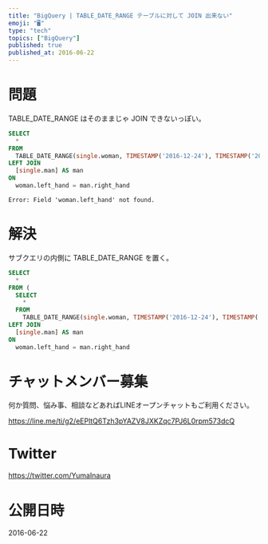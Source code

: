 ```yaml
---
title: "BigQuery | TABLE_DATE_RANGE テーブルに対して JOIN 出来ない"
emoji: "🖥"
type: "tech"
topics: ["BigQuery"]
published: true
published_at: 2016-06-22
---
```


# 問題

TABLE_DATE_RANGE はそのままじゃ JOIN できないっぽい。

```sql
SELECT
  *
FROM
  TABLE_DATE_RANGE(single.woman, TIMESTAMP('2016-12-24'), TIMESTAMP('2016-12-25') ) AS woman
LEFT JOIN
  [single.man] AS man
ON
  woman.left_hand = man.right_hand
```

`Error: Field 'woman.left_hand' not found.`

# 解決

サブクエリの内側に TABLE_DATE_RANGE を置く。

```sql
SELECT
  *
FROM (
  SELECT
    *
  FROM
    TABLE_DATE_RANGE(single.woman, TIMESTAMP('2016-12-24'), TIMESTAMP('2016-12-25') ) AS woman
LEFT JOIN
  [single.man] AS man
ON
  woman.left_hand = man.right_hand
```








<!-- Update From Qiita API -->

# チャットメンバー募集


何か質問、悩み事、相談などあればLINEオープンチャットもご利用ください。

https://line.me/ti/g2/eEPltQ6Tzh3pYAZV8JXKZqc7PJ6L0rpm573dcQ





# Twitter


https://twitter.com/YumaInaura


<!-- Update From Qiita API -->



# 公開日時

2016-06-22
